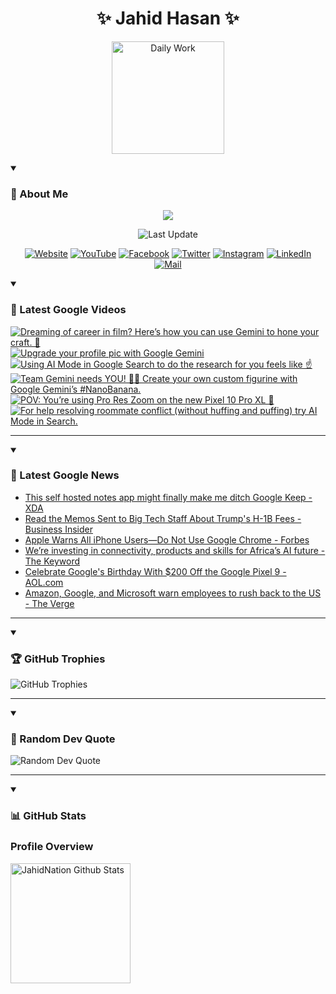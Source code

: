 <h1 align="center">✨ Jahid Hasan ✨</h1>
<p align="center">
  <img alt="Daily Work" height="180px" src="https://i.imgur.com/uhZdH9C.gif" />
</p>
<details open>
 <summary><h3>🌟 About Me</h3></summary>
<p align="center">
  <img src="https://readme-typing-svg.demolab.com/?lines=Even+if+I+fail,;I+have+to+finish,;What+I+started.;&font=Fira%20Code&center=true&width=500&height=50&color=00FF7F&vCenter=true&pause=1000&size=24" />
</p>

<p align="center">
  <img alt="Last Update" title="Last Update" src="https://img.shields.io/github/last-commit/jahidnation/jahidnation?logo=github&label=LAST+UPDATE&color=blueviolet&style=flat-square"/>
</p>

<p align="center">
  <a href="https://jahid.eu.org">
    <img alt="Website" title="Website" src="https://img.shields.io/badge/Website-000000?logo=Google-Chrome&logoColor=white&style=for-the-badge"/></a>
  <a href="https://youtube.com/@jahidnation">
    <img alt="YouTube" title="YouTube Channel" src="https://img.shields.io/badge/YouTube-FF0000?logo=YouTube&logoColor=white&style=for-the-badge"/></a>
  <a href="https://facebook.com/jahidnation">
    <img alt="Facebook" title="Facebook Page" src="https://img.shields.io/badge/Facebook-4267B2?logo=Facebook&logoColor=white&style=for-the-badge"/></a>
  <a href="https://twitter.com/jahidnation">
    <img alt="Twitter" title="Twitter Profile" src="https://img.shields.io/badge/X-000000?logo=x&logoColor=white&style=for-the-badge"/></a>
  <a href="https://instagram.com/jahidnation">
    <img alt="Instagram" title="Instagram Profile" src="https://img.shields.io/badge/Instagram-E4405F?logo=Instagram&logoColor=white&style=for-the-badge"/></a>
  <a href="https://linkedin.com/in/jahidnation">
    <img alt="LinkedIn" title="LinkedIn Profile" src="https://img.shields.io/badge/LinkedIn-0A66C2?logo=LinkedIn&logoColor=white&style=for-the-badge"/></a>
  <a href="https://mail.google.com/?hl=en&tf=cm&fs=1&to=mail@jahid.eu.org">
    <img alt="Mail" title="Mail Me" src="https://img.shields.io/badge/Email-D14836?logo=Gmail&logoColor=white&style=for-the-badge"/></a>
</p>

</details>

<details open>
 <summary><h3>🎥 Latest Google Videos</h3></summary>

<!-- BEGIN VID -->
<a href="https://www.youtube.com/shorts/ku372-7YtS4">
  <picture>
    <source media="(prefers-color-scheme: dark)" srcset="https://ytcards.demolab.com/?id=ku372-7YtS4&title=Dreaming+of+career+in+film%3F+Here%E2%80%99s+how+you+can+use+Gemini+to+hone+your+craft.+%F0%9F%8E%A5&lang=en&timestamp=1758231448&background_color=%230d1117&title_color=%23ffffff&stats_color=%23dedede&max_title_lines=1&width=250&border_radius=5&duration=17">
    <img src="https://ytcards.demolab.com/?id=ku372-7YtS4&title=Dreaming+of+career+in+film%3F+Here%E2%80%99s+how+you+can+use+Gemini+to+hone+your+craft.+%F0%9F%8E%A5&lang=en&timestamp=1758231448&background_color=%23ffffff&title_color=%2324292f&stats_color=%2357606a&max_title_lines=1&width=250&border_radius=5&duration=17" alt="Dreaming of career in film? Here’s how you can use Gemini to hone your craft. 🎥" title="Dreaming of career in film? Here’s how you can use Gemini to hone your craft. 🎥">
  </picture>
</a>
<a href="https://www.youtube.com/watch?v=_rf7Mc2r0M0">
  <picture>
    <source media="(prefers-color-scheme: dark)" srcset="https://ytcards.demolab.com/?id=_rf7Mc2r0M0&title=Upgrade+your+profile+pic+with+Google+Gemini&lang=en&timestamp=1758220820&background_color=%230d1117&title_color=%23ffffff&stats_color=%23dedede&max_title_lines=1&width=250&border_radius=5&duration=13">
    <img src="https://ytcards.demolab.com/?id=_rf7Mc2r0M0&title=Upgrade+your+profile+pic+with+Google+Gemini&lang=en&timestamp=1758220820&background_color=%23ffffff&title_color=%2324292f&stats_color=%2357606a&max_title_lines=1&width=250&border_radius=5&duration=13" alt="Upgrade your profile pic with Google Gemini" title="Upgrade your profile pic with Google Gemini">
  </picture>
</a>
<a href="https://www.youtube.com/shorts/6eQ7lU6zRfA">
  <picture>
    <source media="(prefers-color-scheme: dark)" srcset="https://ytcards.demolab.com/?id=6eQ7lU6zRfA&title=Using+AI+Mode+in+Google+Search+to+do+the+research+for+you+feels+like+%E2%98%9D%EF%B8%8F&lang=en&timestamp=1758220801&background_color=%230d1117&title_color=%23ffffff&stats_color=%23dedede&max_title_lines=1&width=250&border_radius=5&duration=15">
    <img src="https://ytcards.demolab.com/?id=6eQ7lU6zRfA&title=Using+AI+Mode+in+Google+Search+to+do+the+research+for+you+feels+like+%E2%98%9D%EF%B8%8F&lang=en&timestamp=1758220801&background_color=%23ffffff&title_color=%2324292f&stats_color=%2357606a&max_title_lines=1&width=250&border_radius=5&duration=15" alt="Using AI Mode in Google Search to do the research for you feels like ☝️" title="Using AI Mode in Google Search to do the research for you feels like ☝️">
  </picture>
</a>
<a href="https://www.youtube.com/shorts/dmoqC0qny5I">
  <picture>
    <source media="(prefers-color-scheme: dark)" srcset="https://ytcards.demolab.com/?id=dmoqC0qny5I&title=Team+Gemini+needs+YOU%21+%F0%9F%93%A3%F0%9F%8F%80+Create+your+own+custom+figurine+with+Google+Gemini%E2%80%99s++%23NanoBanana.&lang=en&timestamp=1758145496&background_color=%230d1117&title_color=%23ffffff&stats_color=%23dedede&max_title_lines=1&width=250&border_radius=5&duration=24">
    <img src="https://ytcards.demolab.com/?id=dmoqC0qny5I&title=Team+Gemini+needs+YOU%21+%F0%9F%93%A3%F0%9F%8F%80+Create+your+own+custom+figurine+with+Google+Gemini%E2%80%99s++%23NanoBanana.&lang=en&timestamp=1758145496&background_color=%23ffffff&title_color=%2324292f&stats_color=%2357606a&max_title_lines=1&width=250&border_radius=5&duration=24" alt="Team Gemini needs YOU! 📣🏀 Create your own custom figurine with Google Gemini’s  #NanoBanana." title="Team Gemini needs YOU! 📣🏀 Create your own custom figurine with Google Gemini’s  #NanoBanana.">
  </picture>
</a>
<a href="https://www.youtube.com/shorts/lb1yZ4ifS3I">
  <picture>
    <source media="(prefers-color-scheme: dark)" srcset="https://ytcards.demolab.com/?id=lb1yZ4ifS3I&title=POV%3A+You%E2%80%99re+using+Pro+Res+Zoom+on+the+new+Pixel+10+Pro+XL++%F0%9F%93%B8&lang=en&timestamp=1758131003&background_color=%230d1117&title_color=%23ffffff&stats_color=%23dedede&max_title_lines=1&width=250&border_radius=5&duration=15">
    <img src="https://ytcards.demolab.com/?id=lb1yZ4ifS3I&title=POV%3A+You%E2%80%99re+using+Pro+Res+Zoom+on+the+new+Pixel+10+Pro+XL++%F0%9F%93%B8&lang=en&timestamp=1758131003&background_color=%23ffffff&title_color=%2324292f&stats_color=%2357606a&max_title_lines=1&width=250&border_radius=5&duration=15" alt="POV: You’re using Pro Res Zoom on the new Pixel 10 Pro XL  📸" title="POV: You’re using Pro Res Zoom on the new Pixel 10 Pro XL  📸">
  </picture>
</a>
<a href="https://www.youtube.com/shorts/SkHXOFgRFfU">
  <picture>
    <source media="(prefers-color-scheme: dark)" srcset="https://ytcards.demolab.com/?id=SkHXOFgRFfU&title=For+help+resolving+roommate+conflict+%28without+huffing+and+puffing%29+try+AI+Mode+in+Search.&lang=en&timestamp=1758051043&background_color=%230d1117&title_color=%23ffffff&stats_color=%23dedede&max_title_lines=1&width=250&border_radius=5&duration=33">
    <img src="https://ytcards.demolab.com/?id=SkHXOFgRFfU&title=For+help+resolving+roommate+conflict+%28without+huffing+and+puffing%29+try+AI+Mode+in+Search.&lang=en&timestamp=1758051043&background_color=%23ffffff&title_color=%2324292f&stats_color=%2357606a&max_title_lines=1&width=250&border_radius=5&duration=33" alt="For help resolving roommate conflict (without huffing and puffing) try AI Mode in Search." title="For help resolving roommate conflict (without huffing and puffing) try AI Mode in Search.">
  </picture>
</a>
<!-- END VID -->

---

</details>

<details open>
 <summary><h3>📝 Latest Google News</h3></summary>

<!-- BLOG-POST-LIST:START -->
- [This self hosted notes app might finally make me ditch Google Keep - XDA](https://news.google.com/rss/articles/CBMihgFBVV95cUxQRU80cGk0cW9OLThwZnhMcFRJWllCVGd6YVZuZEFuZzBEN2w1Zk9uWUhpekxlaUpHcURwN2JXNkt3VkRDSzItdXd3SGlBTUxudS1FWWFhRGVNWVNLcVo3Sl9oVlBIRVZ4YnJmVGJmd0ZnVE1sSlBJWUM4Zjc5R21PZ3VQVGJidw?oc=5)
- [Read the Memos Sent to Big Tech Staff About Trump&#39;s H-1B Fees - Business Insider](https://news.google.com/rss/articles/CBMiigFBVV95cUxOSzFGZXRhX2JaWVBDa2dJVm1FNWpwZmlsNEJDYnhZWEVfeVQzajgxdjZfa183TnJiY0RybkN0WmxwNk1BRi03VTJROGI4MFpSV1ZOT1Uya3hEc2l0QnZ1ZG9oY01OYU5mLWlmU3FVMUg5dkNVd21uYm5EQzJqck9yQ1VBcy11cDkzV1E?oc=5)
- [Apple Warns All iPhone Users—Do Not Use Google Chrome - Forbes](https://news.google.com/rss/articles/CBMiqAFBVV95cUxPTGJXOEdXRGg1ckVDbU9QRndaVm9abkpWdTY5QmNjcjU4bEoxeVFERDlkZmV2RnRCUXpDSlgyb1g4T0s4SW44N2VFZDFUblZiX1BKZmZDREFtcHRKSDFmSEVsQ2FnYk5RNGFxOTBjOTVDSE81X0YzOHdyQnhxcUhiSmVHMWd1MnlNbmNEU084V2p3VkFlR2oyakt5ZnVCWkxLc2JhTURMVzQ?oc=5)
- [We’re investing in connectivity, products and skills for Africa’s AI future - The Keyword](https://news.google.com/rss/articles/CBMieEFVX3lxTFBUN1h5WTB4VnlOVzJGbGQ2V2ZLSE1oUmRYa1ZlbzZkbUlIWjRhd1YwUC1IR3V6N0tsMGJZdXRGTTFPUHJWd1MzWWFicVFSQWNvaUtJd05taUdJUkM1UzhLSzlrOTMxZi1rZHd5OW10emVIcmVnQ3FqQg?oc=5)
- [Celebrate Google&#39;s Birthday With $200 Off the Google Pixel 9 - AOL.com](https://news.google.com/rss/articles/CBMihAFBVV95cUxOZEVHa1dJVTItZHlHdGMtTUFEckhJUzAwb3RUV1JFb1RiTDFwQlgzRzRJbUlLeFpZczU0RDIweUEtQnZVOHFEVmdtVzdBd01WRzhtWXR2ZXpoMzJNUnZmNmZCdnBXQ3FhT1NkYXJ0S2tQc2tJTGp2dHg5MzRUVjVuSWxPZ0c?oc=5)
- [Amazon, Google, and Microsoft warn employees to rush back to the US - The Verge](https://news.google.com/rss/articles/CBMingFBVV95cUxNbUlwYWRrOFFCX1FiTUZTOHlHUGlneFVxUlBTV2J3WWEzdENDNnU0dklDczJpVUEwUW1RUFpMclB4eHlmTkgtT3JXR05wMHRjTXFIZ04yNENTOF8wbGlnT3R3YmVwTGxjdFEycFF5cVhwS2J3X3hWYm1LaDk4V1VrVFo3UmZvMFdYdjlVaExCTU52aGhUam5teFRtdXY2QQ?oc=5)
<!-- BLOG-POST-LIST:END -->

---

</details>

<details open>
 <summary><h3>🏆 GitHub Trophies</h3></summary>

<img alt="GitHub Trophies" title="GitHub Trophies" src="https://github-profile-trophy.vercel.app/?username=jahidnation&column=8&theme=gruvbox&no-frame=true"/>

---

</details>

<details open>
 <summary><h3>💬 Random Dev Quote</h3></summary>

<img alt="Random Dev Quote" title="Random Dev Quote" src="https://quotes-github-readme.vercel.app/api?type=horizontal&theme=radical"/>

---

</details>

<details open> 
  <summary><h3>📊 GitHub Stats</h3></summary>

  <h3>Profile Overview</h3>
  <p>
  <img alt="JahidNation Github Stats" src="https://denvercoder1-github-readme-stats.vercel.app/api/?username=jahidnation&show_icons=true&include_all_commits=true&count_private=true&theme=react&hide_border=true&bg_color=1F222E&title_color=F85D7F&icon_color=F8D866" height="192px"/>
  </p>


